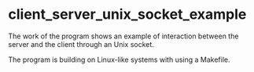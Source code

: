 # client_server_unix_socket_example

The work of the program shows an example of interaction between the server and the client through an Unix socket.

The program is building on Linux-like systems with using a Makefile.


